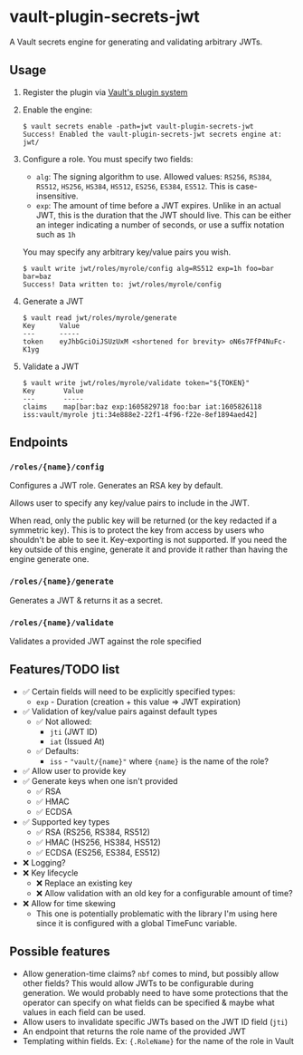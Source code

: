# vault-plugin-secrets-jwt
A Vault secrets engine for generating and validating arbitrary JWTs.

## Usage

1. Register the plugin via [Vault's plugin system](https://www.vaultproject.io/docs/internals/plugins.html)
2. Enable the engine:
   ```shell script
   $ vault secrets enable -path=jwt vault-plugin-secrets-jwt
   Success! Enabled the vault-plugin-secrets-jwt secrets engine at: jwt/
   ```
3. Configure a role. You must specify two fields:
   - `alg`: The signing algorithm to use. Allowed values: `RS256`, `RS384`, `RS512`, `HS256`, `HS384`,
     `HS512`, `ES256`, `ES384`, `ES512`. This is case-insensitive.
   - `exp`: The amount of time before a JWT expires. Unlike in an actual JWT, this is the duration that the JWT
     should live. This can be either an integer indicating a number of seconds, or use a suffix notation such as `1h`
   
   You may specify any arbitrary key/value pairs you wish.
   
   ```shell script
   $ vault write jwt/roles/myrole/config alg=RS512 exp=1h foo=bar bar=baz
   Success! Data written to: jwt/roles/myrole/config
   ```
4. Generate a JWT
   ```shell script
   $ vault read jwt/roles/myrole/generate
   Key      Value
   ---      -----
   token    eyJhbGciOiJSUzUxM <shortened for brevity> oN6s7FfP4NuFc-K1yg
   ```
5. Validate a JWT
   ```shell script
   $ vault write jwt/roles/myrole/validate token="${TOKEN}"
   Key       Value
   ---       -----
   claims    map[bar:baz exp:1605829718 foo:bar iat:1605826118 iss:vault/myrole jti:34e888e2-22f1-4f96-f22e-8ef1894aed42]
   ```

## Endpoints

### `/roles/{name}/config`
Configures a JWT role. Generates an RSA key by default.

Allows user to specify any key/value pairs to include in the JWT.

When read, only the public key will be returned (or the key redacted if a symmetric key).
This is to protect the key from access by users who shouldn't be able to see it.
Key-exporting is not supported. If you need the key outside of this engine, generate it and
provide it rather than having the engine generate one. 

### `/roles/{name}/generate`
Generates a JWT & returns it as a secret.

### `/roles/{name}/validate`
Validates a provided JWT against the role specified

## Features/TODO list
- ✅ Certain fields will need to be explicitly specified types:
  - `exp` - Duration (creation + this value => JWT expiration)
- ✅ Validation of key/value pairs against default types
  - ✅ Not allowed:
    - `jti` (JWT ID)
    - `iat` (Issued At)
  - ✅ Defaults:
    - `iss` - `"vault/{name}"` where `{name}` is the name of the role?
- ✅ Allow user to provide key
- ✅ Generate keys when one isn't provided
  - ✅ RSA
  - ✅ HMAC
  - ✅ ECDSA
- ✅ Supported key types
  - ✅ RSA   (RS256, RS384, RS512)
  - ✅ HMAC  (HS256, HS384, HS512)
  - ✅ ECDSA (ES256, ES384, ES512)
- ❌ Logging?
- ❌ Key lifecycle
  - ❌ Replace an existing key
  - ❌ Allow validation with an old key for a configurable amount of time?
- ❌ Allow for time skewing
  - This one is potentially problematic with the library I'm using here since it is configured
    with a global TimeFunc variable.

## Possible features
- Allow generation-time claims? `nbf` comes to mind, but possibly allow other fields? This would
  allow JWTs to be configurable during generation. We would probably need to have some protections
  that the operator can specify on what fields can be specified & maybe what values in each
  field can be used.
- Allow users to invalidate specific JWTs based on the JWT ID field (`jti`)
- An endpoint that returns the role name of the provided JWT
- Templating within fields. Ex: `{.RoleName}` for the name of the role in Vault
